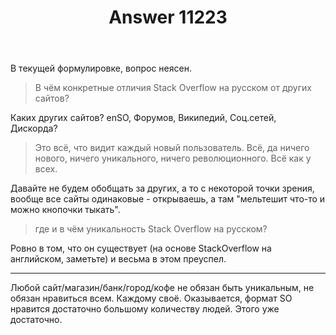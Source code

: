 ﻿---
title: "Answer 11223"
se.owner.user_id: 177188
se.owner.display_name: "Kromster"
se.owner.link: "https://ru.meta.stackoverflow.com/users/177188/kromster"
se.answer_id: 11223
se.question_id: 11219
se.post_type: answer
se.is_accepted: False
---
<p>В текущей формулировке, вопрос неясен.</p>
<blockquote>
<p>В чём конкретные отличия Stack Overflow на русском от других сайтов?</p>
</blockquote>
<p>Каких других сайтов? enSO, Форумов, Википедий, Соц.сетей, Дискорда?</p>
<blockquote>
<p>Это всё, что видит каждый новый пользователь. Всё, да ничего нового, ничего уникального, ничего революционного. Всё как у всех.</p>
</blockquote>
<p>Давайте не будем обобщать за других, а то с некоторой точки зрения, вообще все сайты одинаковые - открываешь, а там &quot;мельтешит что-то и можно кнопочки тыкать&quot;.</p>
<blockquote>
<p>где и в чём уникальность Stack Overflow на русском?</p>
</blockquote>
<p>Ровно в том, что он существует (на основе StackOverflow на английском, заметьте) и весьма в этом преуспел.</p>
<hr />
<p>Любой сайт/магазин/банк/город/кофе не обязан быть уникальным, не обязан нравиться всем. Каждому своё. Оказывается, формат SO нравится достаточно большому количеству людей. Этого уже достаточно.</p>

